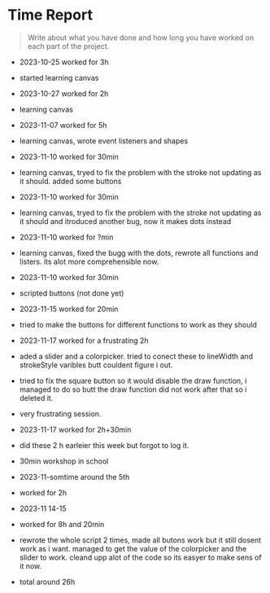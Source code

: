 # Time Report

> Write about what you have done and how long you have worked on each part of the project.




 
  - 2023-10-25 worked for 3h
  - started learning canvas
    
  - 2023-10-27 worked for 2h
  - learning canvas

  - 2023-11-07 worked for 5h
  - learning canvas, wrote event listeners and shapes

  - 2023-11-10 worked for 30min
  - learning canvas, tryed to fix the problem with the stroke not updating as it should. added some buttons

  - 2023-11-10 worked for 30min
  - learning canvas, tryed to fix the problem with the stroke not updating as it should and itroduced another bug, now it makes dots instead

  - 2023-11-10 worked for ?min
  - learning canvas, fixed the bugg with the dots, rewrote all functions and listers. its alot more comprehensible now.

  - 2023-11-10 worked for 30min
  - scripted buttons (not done yet)

  - 2023-11-15 worked for 20min
  - tried to make the buttons for different functions to work as they should

  - 2023-11-17 worked for a frustrating 2h
  - aded a slider and a colorpicker. tried to conect these to lineWidth and strokeStyle varibles butt couldent figure i out.
  - tried to fix the square button so it would disable the draw function, i managed to do so butt the draw function did not work after that so i deleted it.
  - very frustrating session.

  - 2023-11-17 worked for 2h+30min
  - did these 2 h earleier this week but forgot to log it.
  - 30min workshop in school

  - 2023-11-somtime around the 5th
  - worked for 2h

  - 2023-11 14-15
  - worked for 8h and 20min
  - rewrote the whole script 2 times, made all butons work but it still dosent work as i want. managed to get the value of the colorpicker and the slider to work. cleand upp alot of the code so its easyer to make sens of it now.

  - total around 26h

    
